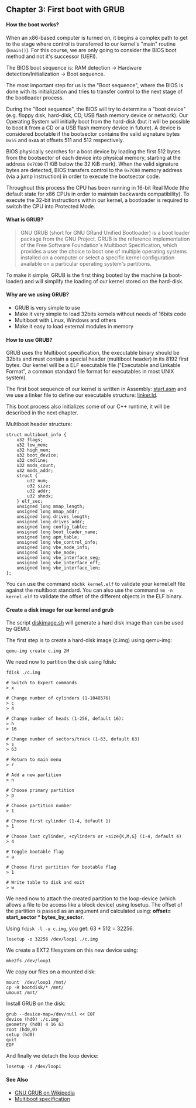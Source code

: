 ## Chapter 3: First boot with GRUB

#### How the boot works?

When an x86-based computer is turned on, it begins a complex path to get to the stage where control is transferred to our kernel's "main" routine (`kmain()`). For this course, we are only going to consider the BIOS boot method and not it's successor (UEFI).

The BIOS boot sequence is: RAM detection -> Hardware detection/Initialization -> Boot sequence.

The most important step for us is the "Boot sequence", where the BIOS is done with its initialization and tries to transfer control to the next stage of the bootloader process.

During the "Boot sequence", the BIOS will try to determine a "boot device" (e.g. floppy disk, hard-disk, CD, USB flash memory device or network). Our Operating System will initially boot from the hard-disk (but it will be possible to boot it from a CD or a USB flash memory device in future). A device is considered bootable if the bootsector contains the valid signature bytes `0x55` and `0xAA` at offsets 511 and 512 respectively.

BIOS physically searches for a boot device by loading the first 512 bytes from the bootsector of each device into physical memory, starting at the address `0x7C00` (1 KiB below the 32 KiB mark). When the valid signature bytes are detected, BIOS transfers control to the `0x7C00` memory address (via a jump instruction) in order to execute the bootsector code.

Throughout this process the CPU has been running in 16-bit Real Mode (the default state for x86 CPUs in order to maintain backwards compatibility). To execute the 32-bit instructions within our kernel, a bootloader is required to switch the CPU into Protected Mode.

#### What is GRUB?

> GNU GRUB (short for GNU GRand Unified Bootloader) is a boot loader package from the GNU Project. GRUB is the reference implementation of the Free Software Foundation's Multiboot Specification, which provides a user the choice to boot one of multiple operating systems installed on a computer or select a specific kernel configuration available on a particular operating system's partitions.

To make it simple, GRUB is the first thing booted by the machine (a boot-loader) and will simplify the loading of our kernel stored on the hard-disk.

#### Why are we using GRUB?

* GRUB is very simple to use
* Make it very simple to load 32bits kernels without needs of 16bits code
* Multiboot with Linux, Windows and others
* Make it easy to load external modules in memory

#### How to use GRUB?

GRUB uses the Multiboot specification, the executable binary should be 32bits and must contain a special header (multiboot header) in its 8192 first bytes. Our kernel will be a ELF executable file ("Executable and Linkable Format", a common standard file format for executables in most UNIX system).

The first boot sequence of our kernel is written in Assembly: [start.asm](https://github.com/SamyPesse/How-to-Make-a-Computer-Operating-System/blob/master/src/kernel/arch/x86/start.asm) and we use a linker file to define our executable structure: [linker.ld](https://github.com/SamyPesse/How-to-Make-a-Computer-Operating-System/blob/master/src/kernel/arch/x86/linker.ld).

This boot process also initializes some of our C++ runtime, it will be described in the next chapter.

Multiboot header structure:

```
struct multiboot_info {
	u32 flags;
	u32 low_mem;
	u32 high_mem;
	u32 boot_device;
	u32 cmdline;
	u32 mods_count;
	u32 mods_addr;
	struct {
		u32 num;
		u32 size;
		u32 addr;
		u32 shndx;
	} elf_sec;
	unsigned long mmap_length;
	unsigned long mmap_addr;
	unsigned long drives_length;
	unsigned long drives_addr;
	unsigned long config_table;
	unsigned long boot_loader_name;
	unsigned long apm_table;
	unsigned long vbe_control_info;
	unsigned long vbe_mode_info;
	unsigned long vbe_mode;
	unsigned long vbe_interface_seg;
	unsigned long vbe_interface_off;
	unsigned long vbe_interface_len;
};
```

You can use the command ```mbchk kernel.elf``` to validate your kernel.elf file against the multiboot standard. You can also use the command ```nm -n kernel.elf``` to validate the offset of the different objects in the ELF binary.

#### Create a disk image for our kernel and grub

The script [diskimage.sh](https://github.com/SamyPesse/How-to-Make-a-Computer-Operating-System/blob/master/src/sdk/diskimage.sh) will generate a hard disk image than can be used by QEMU.

The first step is to create a hard-disk image (c.img) using qemu-img:

```
qemu-img create c.img 2M
```

We need now to partition the disk using fdisk:

```
fdisk ./c.img

# Switch to Expert commands
> x

# Change number of cylinders (1-1048576)
> c
> 4

# Change number of heads (1-256, default 16):
> h
> 16

# Change number of sectors/track (1-63, default 63)
> s
> 63

# Return to main menu
> r

# Add a new partition
> n

# Choose primary partition
> p

# Choose partition number
> 1

# Choose first cylinder (1-4, default 1)
> 1

# Choose last cylinder, +cylinders or +size{K,M,G} (1-4, default 4)
> 4

# Toggle bootable flag
> a

# Choose first partition for bootable flag
> 1

# Write table to disk and exit
> w
```

We need now to attach the created partition to the loop-device (which allows a file to be access like a block device) using losetup. The offset of the partition is passed as an argument and calculated using: **offset= start_sector * bytes_by_sector**.

Using ```fdisk -l -u c.img```, you get: 63 * 512 = 32256.

```
losetup -o 32256 /dev/loop1 ./c.img
```

We create a EXT2 filesystem on this new device using:

```
mke2fs /dev/loop1
```

We copy our files on a mounted disk:

```
mount  /dev/loop1 /mnt/
cp -R bootdisk/* /mnt/
umount /mnt/
```

Install GRUB on the disk:

```
grub --device-map=/dev/null << EOF
device (hd0) ./c.img
geometry (hd0) 4 16 63
root (hd0,0)
setup (hd0)
quit
EOF
```

And finally we detach the loop device:

```
losetup -d /dev/loop1
```

#### See Also

* [GNU GRUB on Wikipedia](http://en.wikipedia.org/wiki/GNU_GRUB)
* [Multiboot specification](https://www.gnu.org/software/grub/manual/multiboot/multiboot.html)
